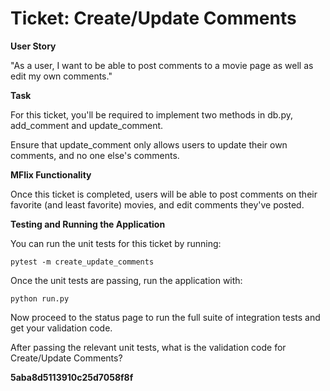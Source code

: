 # Ticket: Create/Update Comments

**User Story**

"As a user, I want to be able to post comments to a movie page as well as edit my own comments."

**Task**

For this ticket, you'll be required to implement two methods in db.py, add_comment and update_comment.

Ensure that update_comment only allows users to update their own comments, and no one else's comments.

**MFlix Functionality**

Once this ticket is completed, users will be able to post comments on their favorite (and least favorite) movies, and edit comments they've posted.

**Testing and Running the Application**

You can run the unit tests for this ticket by running:

```
pytest -m create_update_comments
```

Once the unit tests are passing, run the application with:

```
python run.py
```

Now proceed to the status page to run the full suite of integration tests and get your validation code.

After passing the relevant unit tests, what is the validation code for Create/Update Comments?

**5aba8d5113910c25d7058f8f**
